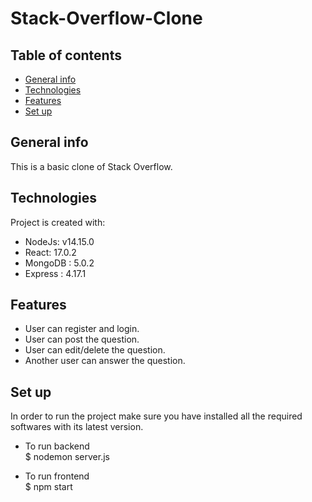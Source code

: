 # Stack-Overflow-Clone

## Table of contents
* [General info](#general-info)
* [Technologies](#technologies)
* [Features](#features)
* [Set up](#set-up)

## General info
This is a basic clone of Stack Overflow.
	
## Technologies
Project is created with:
* NodeJs: v14.15.0
* React: 17.0.2
* MongoDB : 5.0.2
* Express : 4.17.1

## Features
* User can register and login.
* User can post the question.
* User can edit/delete the question.
* Another user can answer the question.

## Set up
In order to run the project make sure you have installed all the required softwares with its latest version.

* To run backend <br>
$ nodemon server.js

* To run frontend <br>
$ npm start
